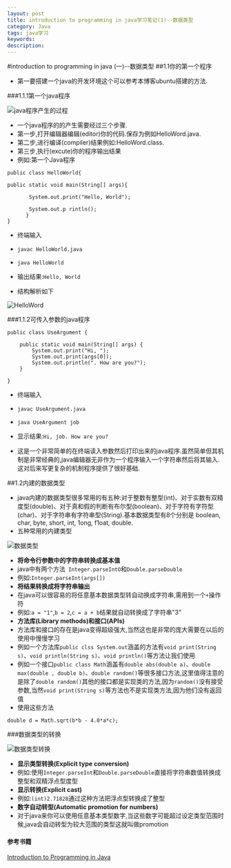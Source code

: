 ```yaml
---
layout: post
title: introduction to programming in java学习笔记(1)--数据类型
category: Java
tags: java学习
keywords:
description:
---
```


#introduction to programming in java (一)--数据类型
##1.1你的第一个程序
* 第一要搭建一个java的开发环境这个可以参考本博客ubuntu搭建的方法.

###1.1.1第一个java程序

![java程序产生的过程](http://introcs.cs.princeton.edu/java/11cheatsheet/images/compiling.png)

* 一个java程序的的产生需要经过三个步骤.
* 第一步,打开编辑器编辑(editor)你的代码.保存为例如HelloWord.java.
* 第二步,进行编译(compiler)结果例如:HelloWord.class.
* 第三步,执行(excute)你的程序输出结果
* 例如:第一个Java程序

```
public class HelloWorld{

public static void main(String[] args){

       System.out.print("Hello, World");

       System.out.p rintln();
      }
}
```
* 终端输入
* `javac HelloWorld.java`
* `java HelloWorld`

* 输出结果:`Hello, World`

* 结构解析如下

![HelloWord](http://introcs.cs.princeton.edu/java/11cheatsheet/images/hello.png)

###1.1.2可传入参数的java程序

```
public class UseArgument {

    public static void main(String[] args) {
        System.out.print("Hi, ");
        System.out.print(args[0]);
        System.out.println(". How are you?");
    }

}
```
* 终端输入

* `javac UseArgument.java`
* `java UseArgument job`

* 显示结果:`Hi, job. How are you?`
* 这是一个非常简单的在终端读入参数然后打印出来的java程序.虽然简单但其机制是非常经典的,java编辑器无非作为一个程序输入一个字符串然后将其输入.这对后来写更复杂的机制程序提供了很好基础.

##1.2内建的数据类型	
* java内建的数据类型很多常用的有五种:对于整数有整型(int)、对于实数有双精度型(double)、对于真和假的判断有布尔型(boolean)、对于字符有字符型(char)、对于字符串有字符串型(String).基本数据类型有8个分别是 boolean, char, byte, short, int, 1ong, f1oat, double.
* 五种常用的内建类型

![数据类型](http://introcs.cs.princeton.edu/java/11cheatsheet/images/built-in.png)

* **将命令行参数中的字符串转换成基本值**
* java中有两个方法` Integer.parseIntO`和`Double.parseDouble`
* 例如:`Integer.parseInt(args[])`
* **将结果转换成将字符串输出**
* 在java可以很容易的将任意基本数据类型转自动换成字符串,需用到一个`+`操作符
* 例如:`a = "1"`,`b = 2`,`c = a + b`结果就自动转换成了字符串"3"
* **方法库(Library methods)和接口(APIs)**
* 方法库和接口的存在是java变得超级强大,当然这也是非常的庞大需要在以后的使用中慢慢学习
* 例如一个方法库`public clss System.out`涵盖的方法有`void print(String s)`、`void println(String s)`、`void println()`等方法让我们使用
* 例如一个接口`public class Math`涵盖有`double abs(double a)`、`double max(double , double b)`、`double random()`等很多接口方法,这里值得注意的是除了`double random()`其他的接口都是实现类的方法,因为`random()`没有接受参数,当然`void print(String s)`等方法也不是实现类方法,因为他们没有返回值
* 使用这些方法
```
double d = Math.sqrt(b*b - 4.0*a*c);
```
###数据类型的转换

![数据类型转换](http://introcs.cs.princeton.edu/java/11cheatsheet/images/casts.png)

* **显示类型转换(Explicit type conversion)**
* 例如:使用`Integer.parseInt`和`Double.parseDouble`直接将字符串数值转换成整型和双精浮点型度型
* **显示转换(Explicit cast)**
* 例如:`(int)2.71828`通过这种方法把浮点型转换成了整型
* **数字自动转型(Automatic promotion for numbers)**
* 对于java来你可以使用任意基本类型数字,当这些数字可能超过设定类型范围时候,java会自动转型为较大范围的类型这就叫做promotion

####	参考书籍

[Introduction to Programming in Java](http://introcs.cs.princeton.edu/java/home/)
